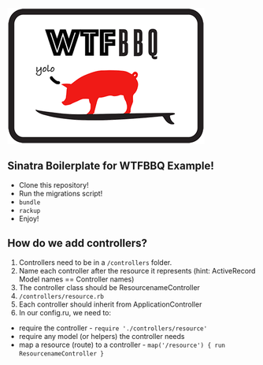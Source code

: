 ![public/wtfbbq_logo.png](public/wtfbbq_logo.png)

## Sinatra Boilerplate for WTFBBQ Example!

* Clone this repository!
* Run the migrations script!
* `bundle`
* `rackup`
* Enjoy!


## How do we add controllers?

1. Controllers need to be in a `/controllers` folder.
2. Name each controller after the resource it represents (hint: ActiveRecord Model names == Controller names)
3. The controller class should be ResourcenameController
4. `/controllers/resource.rb`
5. Each controller should inherit from ApplicationController
6. In our config.ru, we need to:
  - require the controller - `require './controllers/resource'`
  - require any model (or helpers) the controller needs
  - map a resource (route) to a controller - `map('/resource') { run ResourcenameController }`
